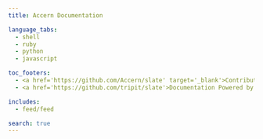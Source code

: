 ```yaml
---
title: Accern Documentation

language_tabs:
  - shell
  - ruby
  - python
  - javascript

toc_footers:
  - <a href='https://github.com/Accern/slate' target='_blank'>Contribute to Documentation</a>
  - <a href='https://github.com/tripit/slate'>Documentation Powered by Slate</a>

includes:
  - feed/feed

search: true
---
```

